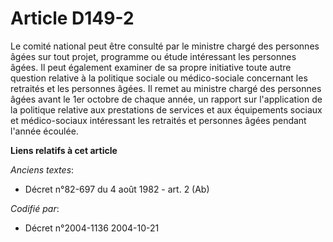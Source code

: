 # Article D149-2

Le comité national peut être consulté par le ministre chargé des personnes âgées sur tout projet, programme ou étude
intéressant les personnes âgées. Il peut également examiner de sa propre initiative toute autre question relative à la
politique sociale ou médico-sociale concernant les retraités et les personnes âgées. Il remet au ministre chargé des
personnes âgées avant le 1er octobre de chaque année, un rapport sur l'application de la politique relative aux prestations
de services et aux équipements sociaux et médico-sociaux intéressant les retraités et personnes âgées pendant l'année
écoulée.

**Liens relatifs à cet article**

_Anciens textes_:

  - Décret n°82-697 du 4 août 1982 - art. 2 (Ab)

_Codifié par_:

  - Décret n°2004-1136 2004-10-21

